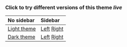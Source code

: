### Click to try different versions of this theme _live_

| No sidebar                | Sidebar                         |      
|:------------------------- |:---------------------------------|
| [Light theme](light.html) | [Left](light-sidebar-left.html) [Right](light-sidebar-right.html)|
| [Dark theme](dark.html)   | [Left](dark-sidebar-left.html)  [Right](dark-sidebar-right.html) |



